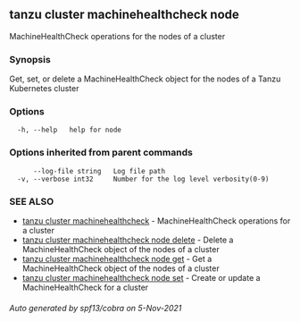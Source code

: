 ## tanzu cluster machinehealthcheck node

MachineHealthCheck operations for the nodes of a cluster

### Synopsis

Get, set, or delete a MachineHealthCheck object for the nodes of a Tanzu Kubernetes cluster

### Options

```
  -h, --help   help for node
```

### Options inherited from parent commands

```
      --log-file string   Log file path
  -v, --verbose int32     Number for the log level verbosity(0-9)
```

### SEE ALSO

* [tanzu cluster machinehealthcheck](tanzu_cluster_machinehealthcheck.md)	 - MachineHealthCheck operations for a cluster
* [tanzu cluster machinehealthcheck node delete](tanzu_cluster_machinehealthcheck_node_delete.md)	 - Delete a MachineHealthCheck object of the nodes of a cluster
* [tanzu cluster machinehealthcheck node get](tanzu_cluster_machinehealthcheck_node_get.md)	 - Get a MachineHealthCheck object of the nodes of a cluster
* [tanzu cluster machinehealthcheck node set](tanzu_cluster_machinehealthcheck_node_set.md)	 - Create or update a MachineHealthCheck for a cluster

###### Auto generated by spf13/cobra on 5-Nov-2021
